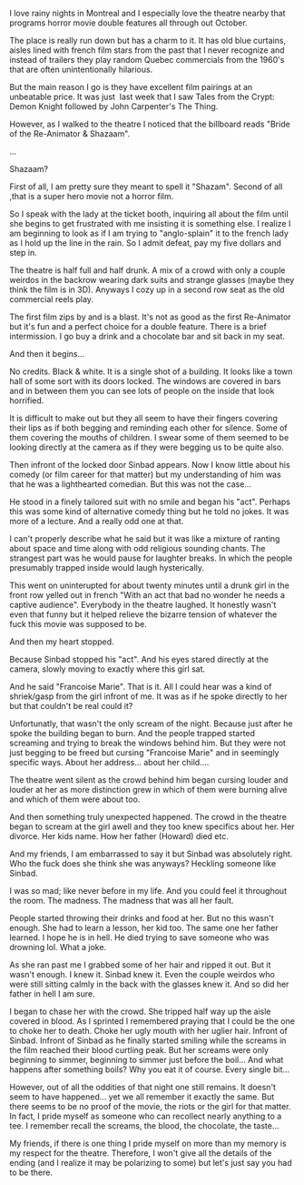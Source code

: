 

I love rainy nights in Montreal and I especially love the theatre nearby that programs horror movie double features all through out October.

The place is really run down but has a charm to it. It has old blue curtains, aisles lined with french film stars from the past that I never recognize and instead of trailers they play random Quebec commercials from the 1960's that are often unintentionally hilarious.

But the main reason I go is they have excellent film pairings at an unbeatable price. It was just  last week that I saw Tales from the Crypt: Demon Knight followed by John Carpenter's The Thing.

However, as I walked to the theatre I noticed that the billboard reads "Bride of the Re-Animator & Shazaam".

...

Shazaam? 


First of all, I am pretty sure they meant to spell it "Shazam". Second of all ,that is a super hero movie not a horror film.

So I speak with the lady at the ticket booth, inquiring all about the film until she begins to get frustrated with me insisting it is something else. I realize I am beginning to look as if I am trying to "anglo-splain" it to the french lady as I hold up the line in the rain. So I admit defeat, pay my five dollars and step in.

The theatre is half full and half drunk. A mix of a crowd with only a couple weirdos in the backrow wearing dark suits and strange glasses (maybe they think the film is in 3D). Anyways I cozy up in a second row seat as the old commercial reels play.


The first film zips by and is a blast. It's not as good as the first Re-Animator but it's fun and a perfect choice for a double feature. There is a brief intermission. I go buy a drink and a chocolate bar and sit back in my seat.

And then it begins...

No credits. Black & white. It is a single shot of a building. It looks like a town hall of some sort with its doors locked. The windows are covered in bars and in between them you can see lots of people on the inside that look horrified. 

It is difficult to make out but they all seem to have their fingers covering their lips as if both begging and reminding each other for silence. Some of them covering the mouths of children.
I swear some of them seemed to be looking directly at the camera as if they were begging us to be quite also.


Then infront of the locked door Sinbad appears. Now I know little about his comedy (or film career for that matter) but my understanding of him was that he was a lighthearted comedian. But this was not the case...


He stood in a finely tailored suit with no smile and began his "act". Perhaps this was some kind of alternative comedy thing but he told no jokes. It was more of a lecture. And a really odd one at that.


I can't properly describe what he said but it was like a mixture of ranting about space and time along with odd religious sounding chants. The strangest part was he would pause for laughter breaks. In which the people presumably trapped inside would laugh hysterically. 


This went on uninterupted for about twenty minutes until a drunk girl in the front row yelled out in french "With an act that bad no wonder he needs a captive audience". Everybody in the theatre laughed. It honestly wasn't even that funny but it helped relieve the bizarre tension of whatever the fuck this movie was supposed to be.


And then my heart stopped. 


Because Sinbad stopped his "act".  And his eyes stared directly at the camera, slowly moving to exactly where this girl sat.


And he said "Francoise Marie". That is it. All I could hear was a kind of shriek/gasp from the girl infront of me. It was as if he spoke directly to her but that couldn't be real could it? 


Unfortunatly, that wasn't the only scream of the night. Because just after he spoke the building began to burn. And the people trapped started screaming and trying to break the windows behind him. But they were not just begging to be freed but cursing "Francoise Marie" and in seemingly specific ways. About her address... about her child....

The theatre went silent as the crowd behind him began cursing louder and louder at her as more distinction grew in which of them were burning alive and which of them were about too.

And then something truly unexpected happened. The crowd in the theatre began to scream at the girl awell and they too knew specifics about her. Her divorce. Her kids name. How her father (Howard) died etc. 

And my friends, I am embarrassed to say it but Sinbad was absolutely right. Who the fuck does she think she was anyways? Heckling someone like Sinbad. 


I was so mad; like never before in my life. And you could feel it throughout the room. The madness. The madness that was all her fault. 


People started throwing their drinks and food at her. But no this wasn't enough. She had to learn a lesson, her kid too. The same one her father learned. I hope he is in hell. He died trying to save someone who was drowning lol. What a joke. 


As she ran past me I grabbed some of her hair and ripped it out. But it wasn't enough. I knew it. Sinbad knew it. Even the couple weirdos who were still sitting calmly in the back with the glasses knew it.  And so did her father in hell I am sure.


I began to chase her with the crowd. She tripped half way up the aisle covered in blood. As I sprinted I remembered praying that I could be the one to choke her to death. Choke her ugly mouth with her uglier hair. Infront of Sinbad. Infront of Sinbad as he finally started smiling while the screams in the film reached their blood curtling peak. But her screams were only beginning to simmer, beginning to simmer just before the boil... And what happens after something boils? Why you eat it of course. Every single bit...

However, out of all the oddities of that night one still remains. It doesn't seem to have happened... yet we all remember it exactly the same.  But there seems to be no proof of the movie, the riots or the girl for that matter.
In fact, I pride myself as someone who can recollect nearly anything to a tee. I remember recall the screams, the blood, the chocolate, the taste...


My friends, if there is one thing I pride myself on more than my memory is my respect for the theatre. Therefore, I won't give all the details of the ending (and I realize it may be polarizing to some) but let's just say you had to be there.